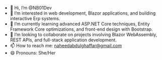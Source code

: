 - 👋 Hi, I’m @NB01Dev  
- 👀 I’m interested in web development, Blazor applications, and building interactive Erp systems.  
- 🌱 I’m currently learning advanced ASP.NET Core techniques, Entity Framework Core optimizations, and front-end design with Bootstrap.  
- 💞️ I’m looking to collaborate on projects involving Blazor WebAssembly, REST APIs, and full-stack application development.  
- 📫 How to reach me: naheedabdulghaffar@gmail.com
- 😄 Pronouns: She/Her 
 
